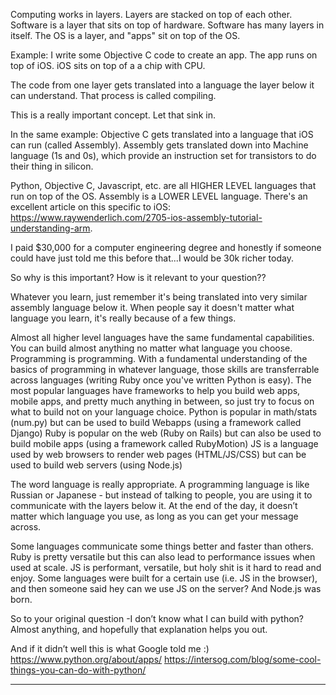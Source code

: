 Computing works in layers. Layers are stacked on top of each other. Software is a layer that sits on top of hardware. Software has many layers in itself. The OS is a layer, and "apps" sit on top of the OS. 

Example: I write some Objective C code to create an app. The app runs on top of iOS. iOS sits on top of a a chip with CPU.

The code from one layer gets translated into a language the layer below it can understand. That process is called compiling.

This is a really important concept. Let that sink in.

In the same example: Objective C gets translated into a language that iOS can run (called Assembly). Assembly gets translated down into Machine language (1s and 0s), which provide an instruction set for transistors to do their thing in silicon.

Python, Objective C, Javascript, etc. are all HIGHER LEVEL languages that run on top of the OS. Assembly is a LOWER LEVEL language. There's an excellent article on this specific to iOS: https://www.raywenderlich.com/2705-ios-assembly-tutorial-understanding-arm. 

I paid $30,000 for a computer engineering degree and honestly if someone could have just told me this before that...I would be 30k richer today. 

So why is this important? How is it relevant to your question??

Whatever you learn, just remember it's being translated into very similar assembly language below it. When people say it doesn't matter what language you learn, it's really because of a few things.

Almost all higher level languages have the same fundamental capabilities. You can build almost anything no matter what language you choose.
Programming is programming. With a fundamental understanding of the basics of programming in whatever language, those skills are transferrable across languages (writing Ruby once you've written Python is easy).
The most popular languages have frameworks to help you build web apps, mobile apps, and pretty much anything in between, so just try to focus on what to build not on your language choice. 
Python is popular in math/stats (num.py) but can be used to build Webapps (using a framework called Django)
Ruby is popular on the web (Ruby on Rails) but can also be used to build mobile apps (using a framework called RubyMotion)
JS is a language used by web browsers to render web pages (HTML/JS/CSS) but can be used to build web servers (using Node.js)


The word language is really appropriate. A programming language is like Russian or Japanese - but instead of talking to people, you are using it to communicate with the layers below it. At the end of the day, it doesn’t matter which language you use, as long as you can get your message across. 

Some languages communicate some things better and faster than others. Ruby is pretty versatile but this can also lead to performance issues when used at scale. JS is performant, versatile, but holy shit is it hard to read and enjoy. Some languages were built for a certain use (i.e. JS in the browser), and then someone said hey can we use JS on the server? And Node.js was born. 

So to your original question -I don’t know what I can build with python? Almost anything, and hopefully that explanation helps you out. 

And if it didn’t well this is what Google told me :) 
https://www.python.org/about/apps/
https://intersog.com/blog/some-cool-things-you-can-do-with-python/

----

